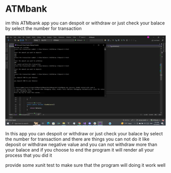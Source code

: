 # ATMbank

im this ATMbank app you can despoit or withdraw or just check your balace by select the number for transaction 


![](./assist/2023-06-14.png)

In this app you can despoit or withdraw or just check your balace by select the number for transaction 
and there are things you can not do it like deposit or withdraw negative value and you can not withdraw more than your balace and if you choose to end the program it will render all your process that you did it 



 provide some xunit test to make sure that the program will doing it work well 
 
